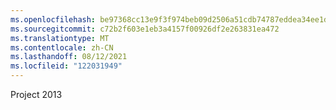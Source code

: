 ```yaml
---
ms.openlocfilehash: be97368cc13e9f3f974beb09d2506a51cdb74787eddea34ee1dfef339e4f4d3d
ms.sourcegitcommit: c72b2f603e1eb3a4157f00926df2e263831ea472
ms.translationtype: MT
ms.contentlocale: zh-CN
ms.lasthandoff: 08/12/2021
ms.locfileid: "122031949"
---
```

 Project 2013 